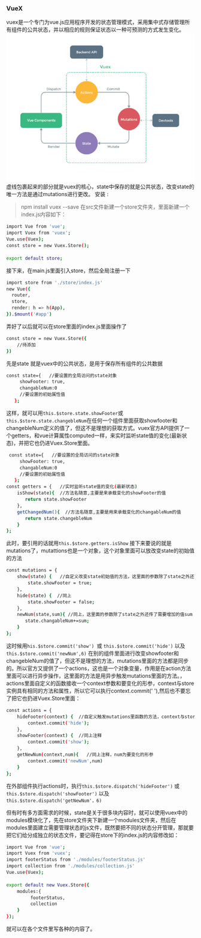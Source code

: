 ### VueX
vuex是一个专门为vue.js应用程序开发的状态管理模式，采用集中式存储管理所有组件的公共状态，并以相应的规则保证状态以一种可预测的方式发生变化。
![](img/4.png)  
虚线包裹起来的部分就是vuex的核心，state中保存的就是公共状态，改变state的唯一方法是通过mutations进行更改。 
安装 :
> npm install vuex --save
在src文件新建一个store文件夹，里面新建一个index.js内容如下： 
```bash
import Vue from 'vue';
import Vuex from 'vuex';
Vue.use(Vuex);
const store = new Vuex.Store();
 
export default store;
```
接下来，在main.js里面引入store，然后全局注册一下
```bash
import store from './store/index.js'   
new Vue({
  router,
  store,
  render: h => h(App),
}).$mount('#app')
```
弄好了以后就可以在store里面的index.js里面操作了
```bash
const store = new Vuex.Store({
    //待添加
})
```
先是state 就是vuex中的公共状态，是用于保存所有组件的公共数据
```bash
const state={   //要设置的全局访问的state对象
     showFooter: true,
     changableNum:0
     //要设置的初始属性值
   };
```
这样，就可以用`this.$store.state.showFooter`或`this.$store.state.changebleNum`在任何一个组件里面获取showfooter和changebleNum定义的值了，但这不是理想的获取方式。vuex官方API提供了一个getters，和vue计算属性computed一样，来实时监听state值的变化(最新状态)，并把它也仍进Vuex.Store里面。
```bash
 const state={   //要设置的全局访问的state对象
     showFooter: true,
     changableNum:0
     //要设置的初始属性值
   };
const getters = {   //实时监听state值的变化(最新状态)
    isShow(state){  //方法名随意,主要是来承载变化的showFooter的值
       return state.showFooter
    },
    getChangedNum(){  //方法名随意,主要是用来承载变化的changableNum的值
       return state.changebleNum
    }
};
```
此时，要引用的话就用`this.$store.getters.isShow`
接下来要说的就是mutations了，mutattions也是一个对象，这个对象里面可以放改变state的初始值的方法
```bash
const mutations = {
    show(state) {   //自定义改变state初始值的方法，这里面的参数除了state之外还可以再传额外的参数(变量或对象);
        state.showFooter = true;
    },
    hide(state) {  //同上
        state.showFooter = false;
    },
    newNum(state,sum){ //同上，这里面的参数除了state之外还传了需要增加的值sum
       state.changableNum+=sum;
    }
};
```
这时候用`his.$store.commit('show') `或 `this.$store.commit('hide')` 以及 `this.$store.commit('newNum',6)` 在别的组件里面进行改变showfooter和changebleNum的值了，但这不是理想的方法，mutations里面的方法都是同步的。所以官方又提供了一个actions，这也是一个对象变量，作用是在action方法里面可以进行异步操作，这里面的方法是用异步触发mutations里面的方法。，actions里面自定义的函数接收一个context参数和要变化的形参，context与store实例具有相同的方法和属性，所以它可以执行context.commit(' '),然后也不要忘了把它也扔进Vuex.Store里面：
```bash
const actions = {
    hideFooter(context) {  //自定义触发mutations里函数的方法，context与store 实例具有相同方法和属性
        context.commit('hide');
    },
    showFooter(context) {  //同上注释
        context.commit('show');
    },
    getNewNum(context,num){   //同上注释，num为要变化的形参
        context.commit('newNum',num)
    }
};
```
在外部组件执行actions时，执行`this.$store.dispatch('hideFooter')`
或`this.$store.dispatch('showFooter')`
以及`this.$store.dispatch('getNewNum'，6) ` 
  
但有时有多方面需求的时候，state是关于很多块内容时，就可以使用vuex中的modules模块化了，先在store文件夹下新建一个modules文件夹，然后在modules里面建立需要管理状态的js文件，既然要把不同的状态分开管理，那就要把它们给分成独立的状态文件，要记得在store下的index.js的内容修改如：
```bash
import Vue from 'vue';
import Vuex from 'vuex';
import footerStatus from './modules/footerStatus.js'
import collection from './modules/collection.js'
Vue.use(Vuex);

export default new Vuex.Store({
    modules:{
         footerStatus,
         collection
    }
});
```
就可以在各个文件里写各种的内容了。